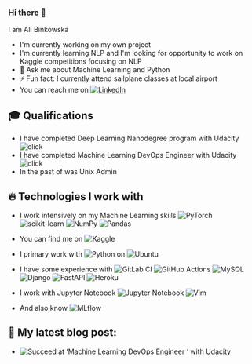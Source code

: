 ### Hi there 👋

I am Ali Binkowska
- I'm currently working on my own project
- I'm currently learning NLP and I'm looking for opportunity to work on Kaggle competitions focusing on NLP
- 💬 Ask me about Machine Learning and Python
- ⚡ Fun fact: I currently attend sailplane classes at local airport
- You can reach me on [![LinkedIn][linkedin-shield]][linkedin-url]

## 🎓 Qualifications
- I have completed Deep Learning Nanodegree program with Udacity ![click](https://confirm.udacity.com/CNLLHZWY)
- I have completed Machine Learning DevOps Engineer with Udacity ![click](https://confirm.udacity.com/KKEGWYJQ)
- In the past of was Unix Admin

## 🔥 Technologies I work with
- I work intensively on my Machine Learning skills
![PyTorch](https://img.shields.io/badge/PyTorch-%23EE4C2C.svg?style=for-the-badge&logo=PyTorch&logoColor=white)
![scikit-learn](https://img.shields.io/badge/scikit--learn-%23F7931E.svg?style=for-the-badge&logo=scikit-learn&logoColor=white)
![NumPy](https://img.shields.io/badge/numpy-%23013243.svg?style=for-the-badge&logo=numpy&logoColor=white)
![Pandas](https://img.shields.io/badge/pandas-%23150458.svg?style=for-the-badge&logo=pandas&logoColor=white)


- You can find me on ![Kaggle](https://img.shields.io/badge/Kaggle-035a7d?style=for-the-badge&logo=kaggle&logoColor=white)

- I primary work with ![Python](https://img.shields.io/badge/python-3670A0?style=for-the-badge&logo=python&logoColor=ffdd54) on ![Ubuntu](https://img.shields.io/badge/Ubuntu-E95420?style=for-the-badge&logo=ubuntu&logoColor=white)

- I have some experience with
![GitLab CI](https://img.shields.io/badge/gitlab%20ci-%23181717.svg?style=for-the-badge&logo=gitlab&logoColor=white)
![GitHub Actions](https://img.shields.io/badge/github%20actions-%232671E5.svg?style=for-the-badge&logo=githubactions&logoColor=white)
![MySQL](https://img.shields.io/badge/mysql-%2300f.svg?style=for-the-badge&logo=mysql&logoColor=white)
![Django](https://img.shields.io/badge/django-%23092E20.svg?style=for-the-badge&logo=django&logoColor=white)
![FastAPI](https://img.shields.io/badge/FastAPI-005571?style=for-the-badge&logo=fastapi)
![Heroku](https://img.shields.io/badge/heroku-%23430098.svg?style=for-the-badge&logo=heroku&logoColor=white)

- I work with
Jupyter Notebook 	![Jupyter Notebook](https://img.shields.io/badge/jupyter-%23FA0F00.svg?style=for-the-badge&logo=jupyter&logoColor=white)
![Vim](https://img.shields.io/badge/VIM-%2311AB00.svg?style=for-the-badge&logo=vim&logoColor=white)
- And also know ![MLflow](https://mlflow.org/)


## 📑 My latest blog post:
- ![Succeed at ‘Machine Learning DevOps Engineer ‘ with Udacity](https://alibinkowska.co/succeding-at-machine-learning-devops-engineer-with-udacity/)


<!-- MARKDOWN LINKS & IMAGES -->
<!-- https://www.markdownguide.org/basic-syntax/#reference-style-links -->
[name-shield]: https://img.shields.io/badge/Author-Ali%20Binkowska-blueviolet?style=for-the-badge
[linkedin-shield]: https://img.shields.io/badge/-LinkedIn-black.svg?style=for-the-badge&logo=linkedin&colorB=555
[linkedin-url]: https://linkedin.com/in/alibinkowska

